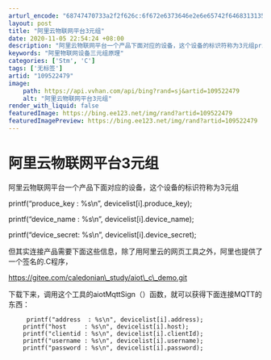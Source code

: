 ```yaml
---
arturl_encode: "68747470733a2f2f626c:6f672e6373646e2e6e65742f6468313135313331333139342f:61727469636c652f64657461696c732f313039353232343739"
layout: post
title: "阿里云物联网平台3元组"
date: 2020-11-05 22:54:24 +08:00
description: "阿里云物联网平台一个产品下面对应的设备，这个设备的标识符称为3元组printf(“produce_k"
keywords: "阿里物联网设备三元组原理"
categories: ['Stm', 'C']
tags: ['无标签']
artid: "109522479"
image:
    path: https://api.vvhan.com/api/bing?rand=sj&artid=109522479
    alt: "阿里云物联网平台3元组"
render_with_liquid: false
featuredImage: https://bing.ee123.net/img/rand?artid=109522479
featuredImagePreview: https://bing.ee123.net/img/rand?artid=109522479
---
```


# 阿里云物联网平台3元组

阿里云物联网平台一个产品下面对应的设备，这个设备的标识符称为3元组
  
printf(“produce\_key : %s\n”, devicelist[i].produce\_key);
  
printf(“device\_name : %s\n”, devicelist[i].device\_name);
  
printf(“device\_secret: %s\n”, devicelist[i].device\_secret);

但其实连接产品需要下面这些信息，除了用阿里云的网页工具之外，阿里也提供了一个签名的.C程序，
  
https://gitee.com/caledonian\_study/aiot\_c\_demo.git
  
下载下来，调用这个工具的aiotMqttSign（）函数，就可以获得下面连接MQTT的东西：

```
     printf("address  : %s\n", devicelist[i].address);
    printf("host     : %s\n", devicelist[i].host);
    printf("clientid : %s\n", devicelist[i].clientId);
    printf("username : %s\n", devicelist[i].username);
    printf("password : %s\n", devicelist[i].password);

```